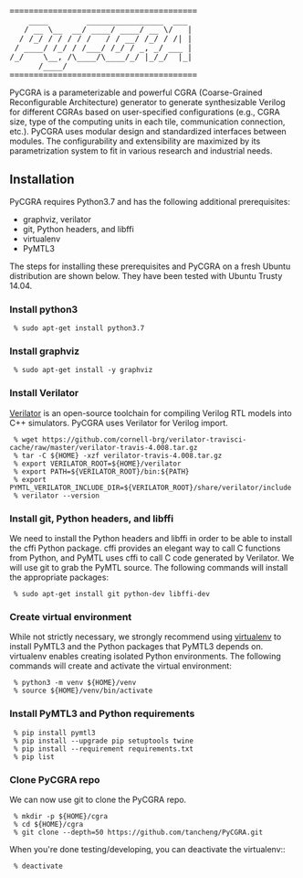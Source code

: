 <pre>
=======================================
    ____        ________________  ___ 
   / __ \__  __/ ____/ ____/ __ \/   |
  / /_/ / / / / /   / / __/ /_/ / /| |
 / ____/ /_/ / /___/ /_/ / _, _/ ___ |
/_/    \__, /\____/\____/_/ |_/_/  |_|
      /____/                          
=======================================
</pre>

PyCGRA is a parameterizable and powerful CGRA (Coarse-Grained Reconfigurable Architecture) generator to generate synthesizable Verilog for different CGRAs based on user-specified configurations (e.g., CGRA size, type of the computing units in each tile, communication connection, etc.). PyCGRA uses modular design and standardized interfaces between modules. The configurability and extensibility are maximized by its parametrization system to fit in various research and industrial needs.

Installation
--------------------------------------------------------

PyCGRA requires Python3.7 and has the following additional prerequisites:

 - graphviz, verilator
 - git, Python headers, and libffi
 - virtualenv
 - PyMTL3

The steps for installing these prerequisites and PyCGRA on a fresh Ubuntu
distribution are shown below. They have been tested with Ubuntu Trusty
14.04.

### Install python3

```
 % sudo apt-get install python3.7
```

### Install graphviz

```
 % sudo apt-get install -y graphviz
```

### Install Verilator

[Verilator][4] is an open-source toolchain for compiling Verilog RTL
models into C++ simulators. PyCGRA uses Verilator for Verilog import.

```
 % wget https://github.com/cornell-brg/verilator-travisci-cache/raw/master/verilator-travis-4.008.tar.gz
 % tar -C ${HOME} -xzf verilator-travis-4.008.tar.gz
 % export VERILATOR_ROOT=${HOME}/verilator
 % export PATH=${VERILATOR_ROOT}/bin:${PATH}
 % export PYMTL_VERILATOR_INCLUDE_DIR=${VERILATOR_ROOT}/share/verilator/include
 % verilator --version
```

 [4]: http://www.veripool.org/wiki/verilator

### Install git, Python headers, and libffi

We need to install the Python headers and libffi in order to be able to
install the cffi Python package. cffi provides an elegant way to call C
functions from Python, and PyMTL uses cffi to call C code generated by
Verilator. We will use git to grab the PyMTL source. The following
commands will install the appropriate packages:

```
 % sudo apt-get install git python-dev libffi-dev
```

### Create virtual environment

While not strictly necessary, we strongly recommend using [virtualenv][5]
to install PyMTL3 and the Python packages that PyMTL3 depends on.
virtualenv enables creating isolated Python environments. The following
commands will create and activate the virtual environment:

```
 % python3 -m venv ${HOME}/venv
 % source ${HOME}/venv/bin/activate
```

 [5]: https://virtualenv.pypa.io/en/latest/

### Install PyMTL3 and Python requirements

```
 % pip install pymtl3
 % pip install --upgrade pip setuptools twine
 % pip install --requirement requirements.txt
 % pip list
```

### Clone PyCGRA repo

We can now use git to clone the PyCGRA repo.

```
 % mkdir -p ${HOME}/cgra
 % cd ${HOME}/cgra
 % git clone --depth=50 https://github.com/tancheng/PyCGRA.git
```

When you're done testing/developing, you can deactivate the virtualenv::

```
 % deactivate
```
